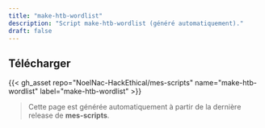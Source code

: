 ```yaml
---
title: "make-htb-wordlist"
description: "Script make-htb-wordlist (généré automatiquement)."
draft: false
---
```


## Télécharger

{{< gh_asset repo="NoelNac-HackEthical/mes-scripts" name="make-htb-wordlist" label="make-htb-wordlist" >}}

> Cette page est générée automatiquement à partir de la dernière release de **mes-scripts**.
